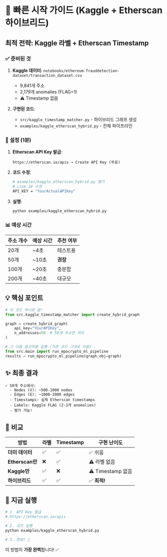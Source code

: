 # 🚀 빠른 시작 가이드 (Kaggle + Etherscan 하이브리드)

## 최적 전략: Kaggle 라벨 + Etherscan Timestamp

### ✅ 준비된 것

1. **Kaggle 데이터**: `notebooks/ethereum-frauddetection-dataset/transaction_dataset.csv`
   - 9,841개 주소
   - 2,179개 anomalies (FLAG=1)
   - ⚠️ Timestamp 없음

2. **구현된 코드**:
   - `src/kaggle_timestamp_matcher.py` - 하이브리드 그래프 생성
   - `examples/kaggle_etherscan_hybrid.py` - 전체 파이프라인

### 🔧 설정 (1분)

1. **Etherscan API Key 발급**:
   ```
   https://etherscan.io/apis → Create API Key (무료)
   ```

2. **코드 수정**:
   ```bash
   # examples/kaggle_etherscan_hybrid.py 열기
   # Line 16 수정
   API_KEY = "YourActualAPIKey"
   ```

3. **실행**:
   ```bash
   python examples/kaggle_etherscan_hybrid.py
   ```

### 📊 예상 시간

| 주소 개수 | 예상 시간 | 추천 여부 |
|-----------|----------|-----------|
| 20개 | ~4초 | 테스트용 |
| 50개 | ~10초 | **권장** |
| 100개 | ~20초 | 충분함 |
| 200개 | ~40초 | 대규모 |

## 💡 핵심 포인트

```python
# 이 코드 하나로 끝!
from src.kaggle_timestamp_matcher import create_hybrid_graph

graph = create_hybrid_graph(
    api_key="YourAPIKey",
    n_addresses=50  # 50개 주소만 처리
)

# 그 다음 알고리즘 실행 (기존 코드 그대로 사용)
from src.main import run_mpocrypto_ml_pipeline
results = run_mpocrypto_ml_pipeline(graph_obj=graph)
```

## ✨ 최종 결과

```
✓ 50개 주소에서:
  - Nodes (V): ~500-1000 nodes
  - Edges (E): ~1000-2000 edges  
  - Timestamps: 실제 Etherscan timestamps
  - Labels: Kaggle FLAG (2-3개 anomalies)
  - 평가 가능!
```

## 🎯 비교

| 방법 | 라벨 | Timestamp | 구현 난이도 |
|------|------|-----------|-------------|
| **더미 데이터** | ✅ | ✅ | ✅ 쉬움 |
| **Etherscan만** | ❌ | ✅ | ⚠️ 라벨 없음 |
| **Kaggle만** | ✅ | ❌ | ⚠️ Timestamp 없음 |
| **하이브리드** | ✅ | ✅ | ✅ **최적!** |

## 🚀 지금 실행

```bash
# 1. API Key 발급
# https://etherscan.io/apis

# 2. 코드 실행
python examples/kaggle_etherscan_hybrid.py

# 3. 완료! 🎉
```

이 방법이 **가장 완벽**합니다! ✅

